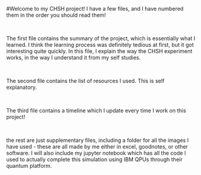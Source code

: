 #Welcome to my CHSH project! I have a few files, and I have numbered them in the order you should read them!

<br />

The first file contains the summary of the project, which is essentially what I learned. I think the learning process was definitely tedious at first, but it got interesting quite quickly. In this file,
I explain the way the CHSH experiment works, in the way I understand it from my self studies. 

<br />

The second file contains the list of resources I used. This is self explanatory.

<br />

The third file contains a timeline which I update every time I work on this project! 

<br />

the rest are just supplementary files, including a folder for all the images I have used - these are all made by me either in excel, goodnotes, or other software.
I will also include my jupyter notebook which has all the code I used to actually complete this simulation using IBM QPUs through their quantum platform.

